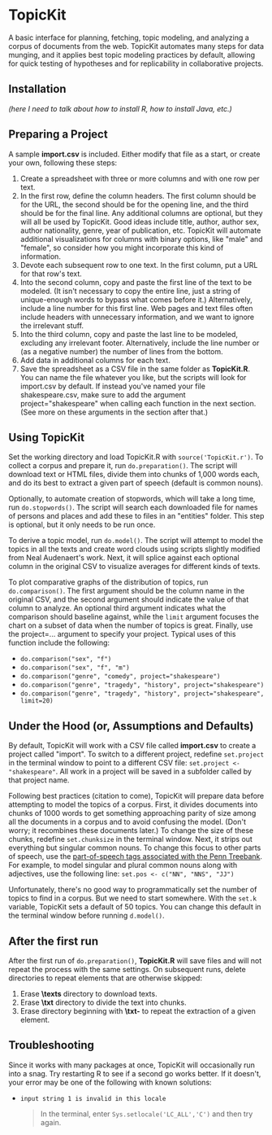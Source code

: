 # TopicKit
A basic interface for planning, fetching, topic modeling, and analyzing a corpus of documents from the web. TopicKit automates many steps for data munging, and it applies best topic modeling practices by default, allowing for quick testing of hypotheses and for replicability in collaborative projects.

## Installation
*(here I need to talk about how to install R, how to install Java, etc.)*

## Preparing a Project
A sample **import.csv** is included. Either modify that file as a start, or create your own, following these steps:

1. Create a spreadsheet with three or more columns and with one row per text.
2. In the first row, define the column headers. The first column should be for the URL, the second should be for the opening line, and the third should be for the final line. Any additional columns are optional, but they will all be used by TopicKit. Good ideas include title, author, author sex, author nationality, genre, year of publication, etc. TopicKit will automate additional visualizations for columns with binary options, like "male" and "female", so consider how you might incorporate this kind of information.
3. Devote each subsequent row to one text. In the first column, put a URL for that row's text.
4. Into the second column, copy and paste the first line of the text to be modeled. (It isn't necessary to copy the entire line, just a string of unique-enough words to bypass what comes before it.) Alternatively, include a line number for this first line. Web pages and text files often include headers with unnecessary information, and we want to ignore the irrelevant stuff.
5. Into the third column, copy and paste the last line to be modeled, excluding any irrelevant footer. Alternatively, include the line number or (as a negative number) the number of lines from the bottom.
6. Add data in additional columns for each text.
7. Save the spreadsheet as a CSV file in the same folder as **TopicKit.R**. You can name the file whatever you like, but the scripts will look for import.csv by default. If instead you've named your file shakespeare.csv, make sure to add the argument project="shakespeare" when calling each function in the next section. (See more on these arguments in the section after that.)

## Using TopicKit
Set the working directory and load TopicKit.R with `source('TopicKit.r')`. To collect a corpus and prepare it, run `do.preparation()`. The script will download text or HTML files, divide them into chunks of 1,000 words each, and do its best to extract a given part of speech (default is common nouns).

Optionally, to automate creation of stopwords, which will take a long time, run `do.stopwords()`. The script will search each downloaded file for names of persons and places and add these to files in an "entities" folder. This step is optional, but it only needs to be run once.

To derive a topic model, run `do.model()`. The script will attempt to model the topics in all the texts and create word clouds using scripts slightly modified from Neal Audenaert's work. Next, it will splice against each optional column in the original CSV to visualize averages for different kinds of texts.

To plot comparative graphs of the distribution of topics, run `do.comparison()`. The first argument should be the column name in the original CSV, and the second argument should indicate the value of that column to analyze. An optional third argument indicates what the comparison should baseline against, while the `limit` argument focuses the chart on a subset of data when the number of topics is great. Finally, use the project=... argument to specify your project. Typical uses of this function include the following:

- `do.comparison("sex", "f")`
- `do.comparison("sex", "f", "m")`
- `do.comparison("genre", "comedy", project="shakespeare")`
- `do.comparison("genre", "tragedy", "history", project="shakespeare")`
- `do.comparison("genre", "tragedy", "history", project="shakespeare", limit=20)`

## Under the Hood (or, Assumptions and Defaults)
By default, TopicKit will work with a CSV file called **import.csv** to create a project called "import". To switch to a different project, redefine `set.project` in the terminal window to point to a different CSV file: `set.project <- "shakespeare"`. All work in a project will be saved in a subfolder called by that project name.

Following best practices (citation to come), TopicKit will prepare data before attempting to model the topics of a corpus. First, it divides documents into chunks of 1000 words to get something approaching parity of size among all the documents in a corpus and to avoid confusing the model. (Don't worry; it recombines these documents later.) To change the size of these chunks, redefine `set.chunksize` in the terminal window. Next, it strips out everything but singular common nouns. To change this focus to other parts of speech, use the [part-of-speech tags associated with the Penn Treebank](http://www.ling.upenn.edu/courses/Fall_2003/ling001/penn_treebank_pos.html). For example, to model singular and plural common nouns along with adjectives, use the following line: `set.pos <- c("NN", "NNS", "JJ")`

Unfortunately, there's no good way to programmatically set the number of topics to find in a corpus. But we need to start somewhere. With the `set.k` variable, TopicKit sets a default of 50 topics. You can change this default in the terminal window before running `d.model()`.

## After the first run
After the first run of `do.preparation()`, **TopicKit.R** will save files and will not repeat the process with the same settings. On subsequent runs, delete directories to repeat elements that are otherwise skipped:

1. Erase **\texts** directory to download texts.
2. Erase **\txt** directory to divide the text into chunks.
3. Erase directory beginning with **\txt-** to repeat the extraction of a given element.

## Troubleshooting
Since it works with many packages at once, TopicKit will occasionally run into a snag. Try restarting R to see if a second go works better. If it doesn't, your error may be one of the following with known solutions:

* `input string 1 is invalid in this locale`
  > In the terminal, enter `Sys.setlocale('LC_ALL','C')` and then try again.
